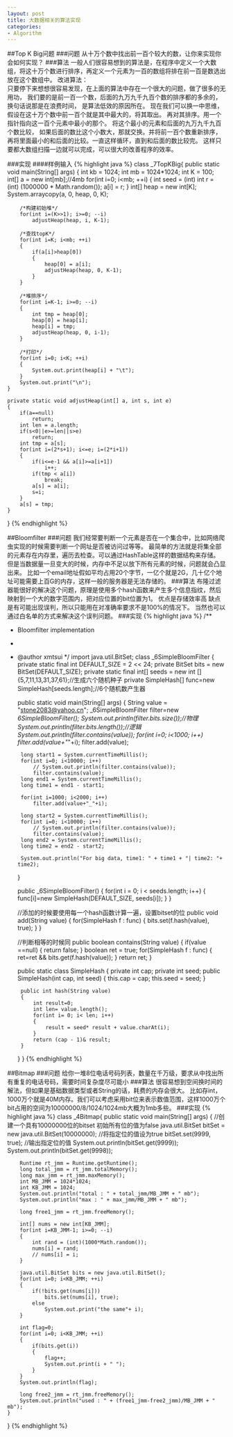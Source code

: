 ```yaml
---
layout: post
title: 大数据相关的算法实现
categories:
- Algorithm
---
```


##Top K Big问题
###问题
从十万个数中找出前一百个较大的数，让你来实现你会如何实现？
###算法
一般人们很容易想到的算法是，在程序中定义一个大数组，将这十万个数进行排序，再定义一个元素为一百的数组将排在前一百是数选出放在这个数组中。
改进算法：  
只要停下来想想很容易发现，在上面的算法中存在一个很大的问题，做了很多的无用功，
我们要的是前一百一个数，后面的九万九千九百个数的排序都的多余的，换句话说那是在浪费时间，
是算法低效的原因所在。
现在我们可以换一中思维，假设在这十万个数中前一百个就是其中最大的，将其取出。
再对其排序。用一个指针指向这一百个元素中最小的那个。
将这个最小的元素和后面的九万九千九百个数比较，
如果后面的数比这个小数大，那就交换。并将前一百个数重新排序，
再将里面最小的和后面的比较。一直这样循环，直到和后面的数比较完。
这样只要都大数组扫描一边就可以完成，可以很大的改善程序的效率。

###实现
####样例输入
{% highlight java %}
class _7TopKBig{
	public static void main(String[] args)
	{
		int kb = 1024;
		int mb = 1024*1024;
		int K = 100;
		int[] a = new int[mb];//4mb
		for(int i=0; i<mb; ++i)
		{
			int seed = (int) 
			int r = (int) (1000000 * Math.random());
			a[i] = r;
		}
		int[] heap = new int[K];
		System.arraycopy(a, 0, heap, 0, K);
		
		/*构建初始堆*/
		for(int i=(K>>1); i>=0; --i)
			adjustHeap(heap, i, K-1);

		/*查找topK*/
		for(int i=K; i<mb; ++i)
		{
			if(a[i]>heap[0])
			{
				heap[0] = a[i];
				adjustHeap(heap, 0, K-1);
			}
		}

		/*堆排序*/
		for(int i=K-1; i>=0; --i)
		{
			int tmp = heap[0];
			heap[0] = heap[i];
			heap[i] = tmp;
			adjustHeap(heap, 0, i-1);
		}

		/*打印*/
		for(int i=0; i<K; ++i)
		{
			System.out.print(heap[i] + "\t");
		}
		System.out.print("\n");
	}

	private static void adjustHeap(int[] a, int s, int e)
	{
		if(a==null)
			return;
		int len = a.length;
		if(s<0||e>=len||s>e)
			return;
		int tmp = a[s];
		for(int i=(2*s+1); i<=e; i=(2*i+1))
		{
			if(i<=e-1 && a[i]>=a[i+1])
				i++;
			if(tmp < a[i])
				break;
			a[s] = a[i];
			s=i;
		}
		a[s] = tmp;
	}
}
{% endhighlight %}

##Bloomfilter
###问题
我们经常要判断一个元素是否在一个集合中，比如网络爬虫实现的时候需要判断一个网址是否被访问过等等。
最简单的方法就是将集全部的元素存在内存里，遍历去检查。可以通过HashTable这样的数据结构来存储。
但是当数据量一旦变大的时候，内存中不足以放下所有元素的时候，问题就会凸显出来。
比如一个email地址假如平均占用20个字节，一亿个就是2G，几十亿个地址可能需要上百G的内存，这样一般的服务器是无法存储的。
###算法
布隆过滤器能很好的解决这个问题，原理是使用多个hash函数来产生多个信息指纹，然后映射到一个大的数字范围内，把对应位置的bit位置为1。
优点是存储效率高
缺点是有可能出现误判，所以只能用在对准确率要求不是100%的情况下。
当然也可以通过白名单的方式来解决这个误判问题。
###实现
{% highlight java %}
/**
 * Bloomfilter implementation
 * 
 * @author xmtsui
 */
import java.util.BitSet;
class _6SimpleBloomFilter
{
	private static final int DEFAULT_SIZE = 2 << 24;
	private BitSet bits = new BitSet(DEFAULT_SIZE);
	private static final int[] seeds = new int []{5,7,11,13,31,37,61};//生成六个随机种子
	private SimpleHash[] func=new SimpleHash[seeds.length];//6个随机数产生器

	public static void main(String[] args)
	{
		String value = "stone2083@yahoo.cn";
		_6SimpleBloomFilter filter=new _6SimpleBloomFilter();
		System.out.println(filter.bits.size());//物理
		System.out.println(filter.bits.length());//逻辑
		System.out.println(filter.contains(value));
		for(int i=0; i<1000; i++)
			filter.add(value+"_"+i);
		filter.add(value);

		long start1 = System.currentTimeMillis();
		for(int i=0; i<10000; i++)
			// System.out.println(filter.contains(value));
			filter.contains(value);
		long end1 = System.currentTimeMillis();
		long time1 = end1 - start1;

		for(int i=1000; i<2000; i++)
			filter.add(value+"_"+i);

		long start2 = System.currentTimeMillis();
		for(int i=0; i<10000; i++)
			// System.out.println(filter.contains(value));
			filter.contains(value);
		long end2 = System.currentTimeMillis();
		long time2 = end2 - start2;

		System.out.println("For big data, time1: " + time1 + "| time2: "+ time2);	
	}

	public _6SimpleBloomFilter()
	{
		for(int i = 0; i < seeds.length; i++)
		{
			func[i]=new SimpleHash(DEFAULT_SIZE, seeds[i]);
		}
	} 

	//添加的时候要使用每一个hash函数计算一遍，设置bitset的位
	public void add(String value)
	{ 
		for(SimpleHash f : func)
		{
			bits.set(f.hash(value),  true);
		}
	} 

	//判断相等的时候同
	public boolean contains(String value)
	{ 
		if(value ==null)
		{
			return false;
		}
		boolean ret  = true;
		for(SimpleHash f : func)
		{
			ret=ret && bits.get(f.hash(value));
		}
		return  ret;
	} 

	public static class SimpleHash 
	{ 
		private int cap;
		private int seed;
		public SimpleHash(int cap, int seed)
		{
			this.cap = cap;
			this.seed = seed;
		}

		public int hash(String value)
		{ 
			int result=0;
			int len= value.length();
			for(int i= 0; i< len; i++)
			{
				result = seed* result + value.charAt(i);
			}
			return (cap - 1)& result;
		}
	}
}
{% endhighlight %}

##Bitmap
###问题
给你一堆8位电话号码列表，数量在千万级，要求从中找出所有重复的电话号码，需要时间复杂度尽可能小
###算法
很容易想到空间换时间的解法，但如果是基础数据类型或者String的话，耗费的内存会很大。
比如存int，1000万个就是40M内存。我们可以考虑采用bit位来表示数值范围，这样1000万个bit占用的空间为10000000/8/1024/1024mb大概为1mb多些。
###实现
{% highlight java %}
class _4Bitmap{
	public static void main(String[] args)
	{
		//创建一个具有10000000位的bitset 初始所有位的值为false
		java.util.BitSet bitSet = new java.util.BitSet(10000000);
		//将指定位的值设为true
		bitSet.set(9999, true);
		//输出指定位的值
		System.out.println(bitSet.get(9999));
		System.out.println(bitSet.get(9998));

		Runtime rt_jmm = Runtime.getRuntime();
		long total_jmm = rt_jmm.totalMemory();
		long max_jmm = rt_jmm.maxMemory();
		int MB_JMM = 1024*1024;
		int KB_JMM = 1024;
		System.out.println("total : " + total_jmm/MB_JMM + " mb");
		System.out.println("max : " + max_jmm/MB_JMM + " mb");

		long free1_jmm = rt_jmm.freeMemory();

		int[] nums = new int[KB_JMM];
		for(int i=KB_JMM-1; i>=0; --i)
		{
			int rand = (int)(1000*Math.random());
			nums[i] = rand;
			// nums[i] = i;
		}

		java.util.BitSet bits = new java.util.BitSet();
		for(int i=0; i<KB_JMM; ++i)
		{
			if(!bits.get(nums[i]))
				bits.set(nums[i], true);
			else
				System.out.print("the same"+ i);
		}

		int flag=0;
		for(int i=0; i<KB_JMM; ++i)
		{
			if(bits.get(i))
			{
				flag++;
				System.out.print(i + " ");
			}
		}
		System.out.println(flag);

		long free2_jmm = rt_jmm.freeMemory();
		System.out.println("used : " + (free1_jmm-free2_jmm)/MB_JMM + " mb");
	}
}
{% endhighlight %}